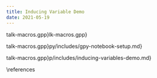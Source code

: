 ```yaml
---
title: Inducing Variable Demo
date: 2021-05-19
---
```



talk-macros.gpp}lk-macros.gpp}

talk-macros.gpp}py/includes/gpy-notebook-setup.md}

talk-macros.gpp}p/includes/inducing-variables-demo.md}

\references
